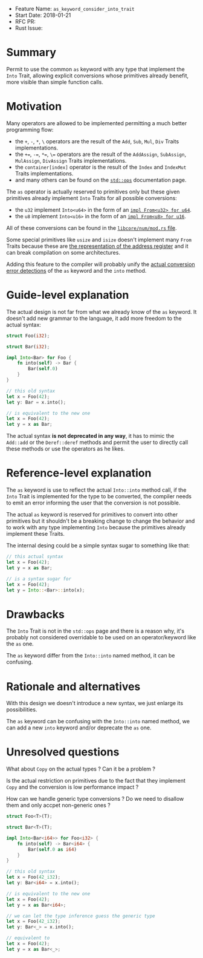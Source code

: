 - Feature Name: `as_keyword_consider_into_trait`
- Start Date: 2018-01-21
- RFC PR:
- Rust Issue:

# Summary
[summary]: #summary

Permit to use the common `as` keyword with any type that implement the `Into` Trait,
allowing explicit conversions whose primitives already benefit, more visible than simple function calls.

# Motivation
[motivation]: #motivation

Many operators are allowed to be implemented permitting a much better programming flow:
- the `+`, `-`, `*`, `\` operators are the result of the `Add`, `Sub`, `Mul`, `Div` Traits implementations.
- the `+=`, `-=`, `*=`, `\=` operators are the result of the `AddAssign`, `SubAssign`, `MulAssign`, `DivAssign` Traits implementations.
- the `container[index]` operator is the result of the `Index` and `IndexMut` Traits implementations.
- and many others can be found on the [`std::ops`](https://doc.rust-lang.org/std/ops/) documentation page.

The `as` operator is actually reserved to primitives only but these given primitives already implement `Into` Traits for all possible conversions:
- the `u32` implement `Into<u64>` in the form of an [`impl From<u32> for u64`](https://doc.rust-lang.org/std/primitive.u64.html#impl-From%3Cu32%3E).
- the `u8` implement `Into<u16>` in the form of an [`impl From<u8> for u16`](https://doc.rust-lang.org/std/primitive.u16.html#impl-From%3Cu8%3E).

All of these conversions can be found in the [`libcore/num/mod.rs` file](https://github.com/rust-lang/rust/blob/d9d5c667d819ce400fc7adb09dcd6482b0aa519e/src/libcore/num/mod.rs#L3343-L3400).

Some special primitives like `usize` and `isize` doesn't implement many `From` Traits because these are [the representation of the address register](https://users.rust-lang.org/t/cant-convert-usize-to-u64/6243) and it can break compilation on some architectures.

Adding this feature to the compiler will probably unify the [actual conversion error detections](https://users.rust-lang.org/t/cant-convert-usize-to-u64/6243/8) of the `as` keyword and the `into` method.

# Guide-level explanation
[guide-level-explanation]: #guide-level-explanation

The actual design is not far from what we already know of the `as` keyword.
It doesn't add new grammar to the language, it add more freedom to the actual syntax:

```rust
struct Foo(i32);

struct Bar(i32);

impl Into<Bar> for Foo {
    fn into(self) -> Bar {
        Bar(self.0)
    }
}

// this old syntax
let x = Foo(42);
let y: Bar = x.into();

// is equivalent to the new one
let x = Foo(42);
let y = x as Bar;
```

The actual syntax **is not deprecated in any way**, it has to mimic the `Add::add` or the `Deref::deref` methods and permit the user to directly call these methods or use the operators as he likes.

# Reference-level explanation
[reference-level-explanation]: #reference-level-explanation

The `as` keyword is use to reflect the actual `Into::into` method call, if the `Into` Trait is implemented for the type to be converted, the compiler needs to emit an error informing the user that the conversion is not possible.

The actual `as` keyword is reserved for primitives to convert into other primitives but it shouldn't be a breaking change to change the behavior and to work with any type implementing `Into` because the primitives already implement these Traits.

The internal desing could be a simple syntax sugar to something like that:

```rust
// this actual syntax
let x = Foo(42);
let y = x as Bar;

// is a syntax sugar for
let x = Foo(42);
let y = Into::<Bar>::into(x);
```

# Drawbacks
[drawbacks]: #drawbacks

The `Into` Trait is not in the `std::ops` page and there is a reason why,
it's probably not considered overridable to be used on an operator/keyword like the `as` one.

The `as` keyword differ from the `Into::into` named method, it can be confusing.

# Rationale and alternatives
[alternatives]: #alternatives

With this design we doesn't introduce a new syntax, we just enlarge its possibilities.

The `as` keyword can be confusing with the `Into::into` named method,
we can add a new `into` keyword and/or deprecate the `as` one.

# Unresolved questions
[unresolved]: #unresolved-questions

What about `Copy` on the actual types ? Can it be a problem ?

Is the actual restriction on primitives due to the fact that they implement `Copy` and the conversion is low performance impact ?

How can we handle generic type conversions ?
Do we need to disallow them and only accpet non-generic ones ?

```rust
struct Foo<T>(T);

struct Bar<T>(T);

impl Into<Bar<i64>> for Foo<i32> {
    fn into(self) -> Bar<i64> {
        Bar(self.0 as i64)
    }
}

// this old syntax
let x = Foo(42_i32);
let y: Bar<i64> = x.into();

// is equivalent to the new one
let x = Foo(42);
let y = x as Bar<i64>;

// we can let the type inference guess the generic type
let x = Foo(42_i32);
let y: Bar<_> = x.into();

// equivalent to
let x = Foo(42);
let y = x as Bar<_>;
```
